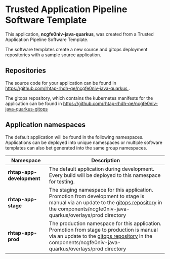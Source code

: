 # Trusted Application Pipeline Software Template

This application, **ncgfe0niv-java-quarkus**, was created from a Trusted Application Pipeline Software Template.

The software templates create a new source and gitops deployment repositories with a sample source application. 

## Repositories

The source code for your application can be found in [https://github.com/rhtap-rhdh-qe/ncgfe0niv-java-quarkus ](https://github.com/rhtap-rhdh-qe/ncgfe0niv-java-quarkus ).
 
The gitops repository, which contains the kubernetes manifests for the application can be found in 
[https://github.com/rhtap-rhdh-qe/ncgfe0niv-java-quarkus-gitops ](https://github.com/rhtap-rhdh-qe/ncgfe0niv-java-quarkus-gitops ) 

## Application namespaces 

The default application will be found in the following namespaces. Applications can be deployed into unique namespaces or multiple software templates can also bet generated into the same group namespaces.  

|  Namespace   |  Description   |  
| -------- | -------- |   
| **rhtap-app-development** | The default application during development. Every build will be deployed to this namespace for testing. | 
| **rhtap-app-stage** | The staging namespace for this application. Promotion from development to stage is manual via an update to the [gitops repository](https://github.com/rhtap-rhdh-qe/ncgfe0niv-java-quarkus-gitops ) in the components/ncgfe0niv-java-quarkus/overlays/prod directory |  
| **rhtap-app-prod** | The production namespace for this application. Promotion from stage to production is manual via an update to the [gitops repository](https://github.com/rhtap-rhdh-qe/ncgfe0niv-java-quarkus-gitops ) in the components/ncgfe0niv-java-quarkus/overlays/prod directory | 